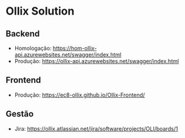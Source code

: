 # Ollix Solution


## Backend

  - Homologação: https://hom-ollix-api.azurewebsites.net/swagger/index.html
  - Produção: https://ollix-api.azurewebsites.net/swagger/index.html

## Frontend

  - Produção: https://ec8-ollix.github.io/Ollix-Frontend/



## Gestão

  - Jira: https://ollix.atlassian.net/jira/software/projects/OLI/boards/1
